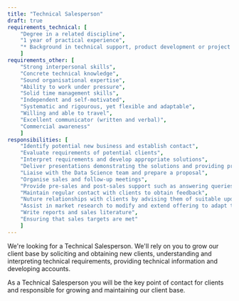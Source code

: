 ```yaml
---
title: "Technical Salesperson"
draft: true
requirements_technical: [
	"Degree in a related discipline",
	"1 year of practical experience",
	"* Background in technical support, product development or project management"
	]
requirements_other: [
	"Strong interpersonal skills",
	"Concrete technical knowledge",
	"Sound organisational expertise",
	"Ability to work under pressure",
	"Solid time management skills",
	"Independent and self-motivated",
	"Systematic and rigourous, yet flexible and adaptable",
	"Willing and able to travel",
	"Excellent communicator (written and verbal)",
	"Commercial awareness"
	]
responsibilities: [
	"Identify potential new business and establish contact",
	"Evaluate requirements of potential clients",
	"Interpret requirements and develop appropriate solutions",
	"Deliver presentations demonstrating the solutions and providing product education",
	"Liaise with the Data Science team and prepare a proposal",
	"Organise sales and follow-up meetings",
	"Provide pre-sales and post-sales support such as answering queries, leading price negotiations, providing techinical advice and closing sales",
	"Maintain regular contact with clients to obtain feedback",
	"Nuture relationships with clients by advising them of suitable updates and new technologies they might find beneficial",
	"Assist in market research to modify and extend offering to adapt to the evolving environment",
	"Write reports and sales literature",
	"Ensuring that sales targets are met"
	]
---
```


We're looking for a Technical Salesperson. We'll rely on you to grow our client base by soliciting and obtaining new clients, understanding and interpreting technical requirements, providing technical information and developing accounts.

As a Technical Salesperson you will be the key point of contact for clients and responsible for growing and maintaining our client base.